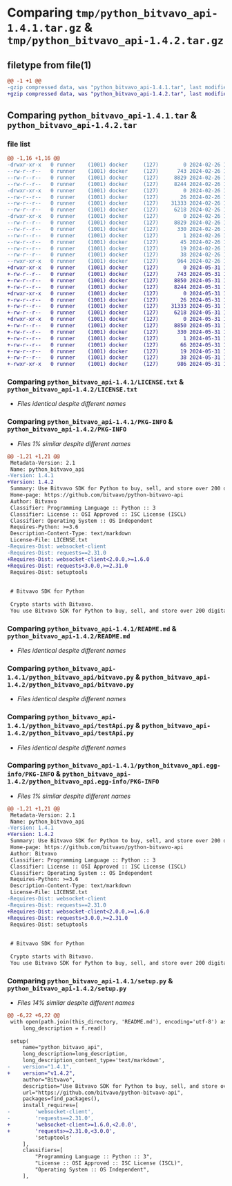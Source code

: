 # Comparing `tmp/python_bitvavo_api-1.4.1.tar.gz` & `tmp/python_bitvavo_api-1.4.2.tar.gz`

## filetype from file(1)

```diff
@@ -1 +1 @@
-gzip compressed data, was "python_bitvavo_api-1.4.1.tar", last modified: Mon Feb 26 12:38:36 2024, max compression
+gzip compressed data, was "python_bitvavo_api-1.4.2.tar", last modified: Fri May 31 11:41:08 2024, max compression
```

## Comparing `python_bitvavo_api-1.4.1.tar` & `python_bitvavo_api-1.4.2.tar`

### file list

```diff
@@ -1,16 +1,16 @@
-drwxr-xr-x   0 runner    (1001) docker     (127)        0 2024-02-26 12:38:36.711177 python_bitvavo_api-1.4.1/
--rw-r--r--   0 runner    (1001) docker     (127)      743 2024-02-26 12:38:29.000000 python_bitvavo_api-1.4.1/LICENSE.txt
--rw-r--r--   0 runner    (1001) docker     (127)     8829 2024-02-26 12:38:36.711177 python_bitvavo_api-1.4.1/PKG-INFO
--rw-r--r--   0 runner    (1001) docker     (127)     8244 2024-02-26 12:38:29.000000 python_bitvavo_api-1.4.1/README.md
-drwxr-xr-x   0 runner    (1001) docker     (127)        0 2024-02-26 12:38:36.707177 python_bitvavo_api-1.4.1/python_bitvavo_api/
--rw-r--r--   0 runner    (1001) docker     (127)       26 2024-02-26 12:38:29.000000 python_bitvavo_api-1.4.1/python_bitvavo_api/__init__.py
--rw-r--r--   0 runner    (1001) docker     (127)    31333 2024-02-26 12:38:29.000000 python_bitvavo_api-1.4.1/python_bitvavo_api/bitvavo.py
--rw-r--r--   0 runner    (1001) docker     (127)     6218 2024-02-26 12:38:29.000000 python_bitvavo_api-1.4.1/python_bitvavo_api/testApi.py
-drwxr-xr-x   0 runner    (1001) docker     (127)        0 2024-02-26 12:38:36.711177 python_bitvavo_api-1.4.1/python_bitvavo_api.egg-info/
--rw-r--r--   0 runner    (1001) docker     (127)     8829 2024-02-26 12:38:36.000000 python_bitvavo_api-1.4.1/python_bitvavo_api.egg-info/PKG-INFO
--rw-r--r--   0 runner    (1001) docker     (127)      330 2024-02-26 12:38:36.000000 python_bitvavo_api-1.4.1/python_bitvavo_api.egg-info/SOURCES.txt
--rw-r--r--   0 runner    (1001) docker     (127)        1 2024-02-26 12:38:36.000000 python_bitvavo_api-1.4.1/python_bitvavo_api.egg-info/dependency_links.txt
--rw-r--r--   0 runner    (1001) docker     (127)       45 2024-02-26 12:38:36.000000 python_bitvavo_api-1.4.1/python_bitvavo_api.egg-info/requires.txt
--rw-r--r--   0 runner    (1001) docker     (127)       19 2024-02-26 12:38:36.000000 python_bitvavo_api-1.4.1/python_bitvavo_api.egg-info/top_level.txt
--rw-r--r--   0 runner    (1001) docker     (127)       38 2024-02-26 12:38:36.711177 python_bitvavo_api-1.4.1/setup.cfg
--rwxr-xr-x   0 runner    (1001) docker     (127)      964 2024-02-26 12:38:29.000000 python_bitvavo_api-1.4.1/setup.py
+drwxr-xr-x   0 runner    (1001) docker     (127)        0 2024-05-31 11:41:08.044220 python_bitvavo_api-1.4.2/
+-rw-r--r--   0 runner    (1001) docker     (127)      743 2024-05-31 11:41:00.000000 python_bitvavo_api-1.4.2/LICENSE.txt
+-rw-r--r--   0 runner    (1001) docker     (127)     8850 2024-05-31 11:41:08.044220 python_bitvavo_api-1.4.2/PKG-INFO
+-rw-r--r--   0 runner    (1001) docker     (127)     8244 2024-05-31 11:41:00.000000 python_bitvavo_api-1.4.2/README.md
+drwxr-xr-x   0 runner    (1001) docker     (127)        0 2024-05-31 11:41:08.044220 python_bitvavo_api-1.4.2/python_bitvavo_api/
+-rw-r--r--   0 runner    (1001) docker     (127)       26 2024-05-31 11:41:00.000000 python_bitvavo_api-1.4.2/python_bitvavo_api/__init__.py
+-rw-r--r--   0 runner    (1001) docker     (127)    31333 2024-05-31 11:41:00.000000 python_bitvavo_api-1.4.2/python_bitvavo_api/bitvavo.py
+-rw-r--r--   0 runner    (1001) docker     (127)     6218 2024-05-31 11:41:00.000000 python_bitvavo_api-1.4.2/python_bitvavo_api/testApi.py
+drwxr-xr-x   0 runner    (1001) docker     (127)        0 2024-05-31 11:41:08.044220 python_bitvavo_api-1.4.2/python_bitvavo_api.egg-info/
+-rw-r--r--   0 runner    (1001) docker     (127)     8850 2024-05-31 11:41:08.000000 python_bitvavo_api-1.4.2/python_bitvavo_api.egg-info/PKG-INFO
+-rw-r--r--   0 runner    (1001) docker     (127)      330 2024-05-31 11:41:08.000000 python_bitvavo_api-1.4.2/python_bitvavo_api.egg-info/SOURCES.txt
+-rw-r--r--   0 runner    (1001) docker     (127)        1 2024-05-31 11:41:08.000000 python_bitvavo_api-1.4.2/python_bitvavo_api.egg-info/dependency_links.txt
+-rw-r--r--   0 runner    (1001) docker     (127)       66 2024-05-31 11:41:08.000000 python_bitvavo_api-1.4.2/python_bitvavo_api.egg-info/requires.txt
+-rw-r--r--   0 runner    (1001) docker     (127)       19 2024-05-31 11:41:08.000000 python_bitvavo_api-1.4.2/python_bitvavo_api.egg-info/top_level.txt
+-rw-r--r--   0 runner    (1001) docker     (127)       38 2024-05-31 11:41:08.044220 python_bitvavo_api-1.4.2/setup.cfg
+-rwxr-xr-x   0 runner    (1001) docker     (127)      986 2024-05-31 11:41:00.000000 python_bitvavo_api-1.4.2/setup.py
```

### Comparing `python_bitvavo_api-1.4.1/LICENSE.txt` & `python_bitvavo_api-1.4.2/LICENSE.txt`

 * *Files identical despite different names*

### Comparing `python_bitvavo_api-1.4.1/PKG-INFO` & `python_bitvavo_api-1.4.2/PKG-INFO`

 * *Files 1% similar despite different names*

```diff
@@ -1,21 +1,21 @@
 Metadata-Version: 2.1
 Name: python_bitvavo_api
-Version: 1.4.1
+Version: 1.4.2
 Summary: Use Bitvavo SDK for Python to buy, sell, and store over 200 digital assets on Bitvavo from inside your app.
 Home-page: https://github.com/bitvavo/python-bitvavo-api
 Author: Bitvavo
 Classifier: Programming Language :: Python :: 3
 Classifier: License :: OSI Approved :: ISC License (ISCL)
 Classifier: Operating System :: OS Independent
 Requires-Python: >=3.6
 Description-Content-Type: text/markdown
 License-File: LICENSE.txt
-Requires-Dist: websocket-client
-Requires-Dist: requests==2.31.0
+Requires-Dist: websocket-client<2.0.0,>=1.6.0
+Requires-Dist: requests<3.0.0,>=2.31.0
 Requires-Dist: setuptools
 
 
 # Bitvavo SDK for Python
 
 Crypto starts with Bitvavo. 
 You use Bitvavo SDK for Python to buy, sell, and store over 200 digital assets on Bitvavo from inside your app.
```

### Comparing `python_bitvavo_api-1.4.1/README.md` & `python_bitvavo_api-1.4.2/README.md`

 * *Files identical despite different names*

### Comparing `python_bitvavo_api-1.4.1/python_bitvavo_api/bitvavo.py` & `python_bitvavo_api-1.4.2/python_bitvavo_api/bitvavo.py`

 * *Files identical despite different names*

### Comparing `python_bitvavo_api-1.4.1/python_bitvavo_api/testApi.py` & `python_bitvavo_api-1.4.2/python_bitvavo_api/testApi.py`

 * *Files identical despite different names*

### Comparing `python_bitvavo_api-1.4.1/python_bitvavo_api.egg-info/PKG-INFO` & `python_bitvavo_api-1.4.2/python_bitvavo_api.egg-info/PKG-INFO`

 * *Files 1% similar despite different names*

```diff
@@ -1,21 +1,21 @@
 Metadata-Version: 2.1
 Name: python_bitvavo_api
-Version: 1.4.1
+Version: 1.4.2
 Summary: Use Bitvavo SDK for Python to buy, sell, and store over 200 digital assets on Bitvavo from inside your app.
 Home-page: https://github.com/bitvavo/python-bitvavo-api
 Author: Bitvavo
 Classifier: Programming Language :: Python :: 3
 Classifier: License :: OSI Approved :: ISC License (ISCL)
 Classifier: Operating System :: OS Independent
 Requires-Python: >=3.6
 Description-Content-Type: text/markdown
 License-File: LICENSE.txt
-Requires-Dist: websocket-client
-Requires-Dist: requests==2.31.0
+Requires-Dist: websocket-client<2.0.0,>=1.6.0
+Requires-Dist: requests<3.0.0,>=2.31.0
 Requires-Dist: setuptools
 
 
 # Bitvavo SDK for Python
 
 Crypto starts with Bitvavo. 
 You use Bitvavo SDK for Python to buy, sell, and store over 200 digital assets on Bitvavo from inside your app.
```

### Comparing `python_bitvavo_api-1.4.1/setup.py` & `python_bitvavo_api-1.4.2/setup.py`

 * *Files 14% similar despite different names*

```diff
@@ -6,22 +6,22 @@
 with open(path.join(this_directory, 'README.md'), encoding='utf-8') as f:
     long_description = f.read()
 
 setup(
     name="python_bitvavo_api",
     long_description=long_description,
     long_description_content_type='text/markdown',
-    version="1.4.1",
+    version="v1.4.2",
     author="Bitvavo",
     description="Use Bitvavo SDK for Python to buy, sell, and store over 200 digital assets on Bitvavo from inside your app.",
     url="https://github.com/bitvavo/python-bitvavo-api",
     packages=find_packages(),
     install_requires=[
-        'websocket-client',
-        'requests==2.31.0',
+        'websocket-client>=1.6.0,<2.0.0',
+        'requests>=2.31.0,<3.0.0',
         'setuptools'
     ],
     classifiers=[
         "Programming Language :: Python :: 3",
         "License :: OSI Approved :: ISC License (ISCL)",
         "Operating System :: OS Independent",
     ],
```

